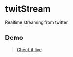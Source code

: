 twitStream
==========

Realtime streaming from twitter

## Demo

> [Check it live](http://twit-stream.herokuapp.com).
